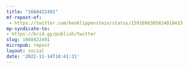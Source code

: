 ```yaml
---
title: "1668422491"
mf-repost-of:
 - https://twitter.com/kenklippenstein/status/1591698385824018433
mp-syndicate-to:
- https://brid.gy/publish/twitter
slug: 1668422491
micropub: repost
layout: social
date: '2022-11-14T10:41:31'
---
```

